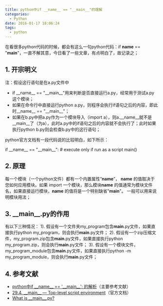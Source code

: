 ```yaml
---
title: python中if __name__ == "__main__"的理解
categories:
  - Python
date: 2016-01-17 18:06:24
tags:
  - python
---
```


在看很多python代码的时候，都会有这么一句python代码：if **name** == "**main**"，一直不解其意，今日看了一些文章，有点明白了，故记录之；

1\. 开宗明义
--------

注：假设这行语句是在a.py文件中

*   if \_\_name\_\_ == "\_\_main\_\_"用来判断是否直接运行a.py，经常用于测试a.py这个模块；
*   如果在命令行中直接运行python a.py，则程序会执行if语句之后的内容，即此时\_\_name\_\_ == "\_\_main\_\_"；
*   如果在b.py中把a.py作为一个模块导入（import a），则a.\_\_name\_\_就不是\_\_main\_\_了（为a），此时a.py中的if语句之后的内容就不会执行了；此时如果执行python b.py则会检查b.py中的这行语句；

python官方文档有一段代码说的比较明白，如下所示：

if \_\_name\_\_ == "\_\_main\_\_":
    # execute only if run as a script
    main()

2\. 原理
------

每一个模块（一个python文件）都有一个内置属性“**name**”， **name** 的值取决于您如何应用模块。如果 import 一个模块，那么模块**name** 的值通常为模块文件名，如果直接运行模块，**name** 的值将是一个特别缺省"**main**"。 一般可以用来说明模块用法；

3\. \_\_main\_\_.py的作用
----------------------

有以下三种情况： 1). 假设有一个文件夹my_program包含**main**.py文件，如果直接执行python my_program，则会执行**main**.py文件； 2). 假设有一个zip压缩文件，my_program.zip包含**main**.py文件，如果直接执行python my_program.zip，则会执行**main**.py文件； 3). 假设有一个模块文件，my\_program\_module包含**main**.py文件，如果直接执行python -m my\_program\_module，则会执行**main**.py文件；

4\. 参考文献
--------

*   [python中if \_\_name\_\_ == '\_\_main\_\_': 的解析](http://www.cnblogs.com/xuxm2007/archive/2010/08/04/1792463.html)（主要参考文献）
*   [29.4. \_\_main\_\_ — Top-level script environment](https://docs.python.org/3/library/__main__.html)（官方文档）
*   [What is \_\_main\_\_.py?](http://stackoverflow.com/questions/4042905/what-is-main-py)
